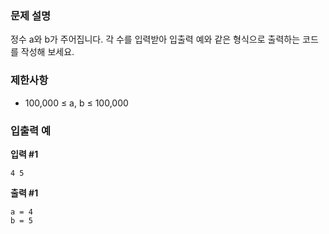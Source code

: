 ### 문제 설명

정수 a와 b가 주어집니다. 각 수를 입력받아 입출력 예와 같은 형식으로 출력하는 코드를 작성해 보세요.

### 제한사항

- 100,000 ≤ a, b ≤ 100,000

### 입출력 예

**입력 #1**

```
4 5
```

**출력 #1**

```
a = 4
b = 5
```
